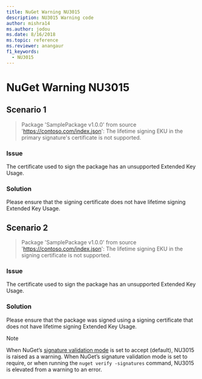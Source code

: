```yaml
---
title: NuGet Warning NU3015
description: NU3015 Warning code
author: mishra14
ms.author: jodou
ms.date: 8/16/2018
ms.topic: reference
ms.reviewer: anangaur
f1_keywords: 
  - NU3015
---
```


# NuGet Warning NU3015

## Scenario 1

> Package 'SamplePackage v1.0.0' from source 'https://contoso.com/index.json': The lifetime signing EKU in the primary signature's certificate is not supported.

### Issue

The certificate used to sign the package has an unsupported Extended Key Usage.


### Solution

Please ensure that the signing certificate does not have lifetime signing Extended Key Usage.



## Scenario 2

> Package 'SamplePackage v1.0.0' from source 'https://contoso.com/index.json': The lifetime signing EKU in the signing certificate is not supported.

### Issue

The certificate used to sign the package has an unsupported Extended Key Usage.


### Solution

Please ensure that the package was signed using a signing certificate that does not have lifetime signing Extended Key Usage.


> [!Note]
> When NuGet’s [signature validation mode](../../consume-packages/installing-signed-packages.md#configure-package-signature-requirements) is set to accept (default), NU3015 is raised as a warning. 
> When NuGet’s signature validation mode is set to require, or when running the `nuget verify -signatures` command, NU3015 is elevated from a warning to an error. 
